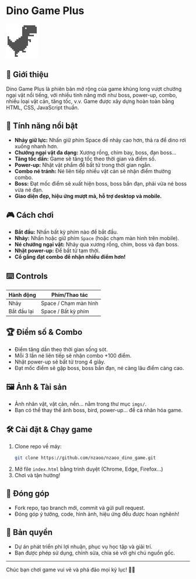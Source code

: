 # Dino Game Plus

![Game Screenshot](imgs/dino-run-0.png)

## 🦖 Giới thiệu

Dino Game Plus là phiên bản mở rộng của game khủng long vượt chướng ngại vật nổi tiếng, với nhiều tính năng mới như boss, power-up, combo, nhiều loại vật cản, tăng tốc, v.v. Game được xây dựng hoàn toàn bằng HTML, CSS, JavaScript thuần.

## 🚀 Tính năng nổi bật

- **Nhảy giữ lực:** Nhấn giữ phím Space để nhảy cao hơn, thả ra để dino rơi xuống nhanh hơn.
- **Chướng ngại vật đa dạng:** Xương rồng, chim bay, boss, đạn boss...
- **Tăng tốc dần:** Game sẽ tăng tốc theo thời gian và điểm số.
- **Power-up:** Nhặt vật phẩm để bất tử trong thời gian ngắn.
- **Combo né tránh:** Né liên tiếp nhiều vật cản sẽ nhận điểm thưởng combo.
- **Boss:** Đạt mốc điểm sẽ xuất hiện boss, boss bắn đạn, phải vừa né boss vừa né đạn.
- **Giao diện đẹp, hiệu ứng mượt mà, hỗ trợ desktop và mobile.**

## 🎮 Cách chơi

- **Bắt đầu:** Nhấn bất kỳ phím nào để bắt đầu.
- **Nhảy:** Nhấn hoặc giữ phím `Space` (hoặc chạm màn hình trên mobile).
- **Né chướng ngại vật:** Nhảy qua xương rồng, chim, boss và đạn boss.
- **Nhặt power-up:** Để bất tử tạm thời.
- **Cố gắng đạt combo để nhận nhiều điểm hơn!**

## ⌨️ Controls

| Hành động   | Phím/Thao tác         |
| ----------- | --------------------- |
| Nhảy        | Space / Chạm màn hình |
| Bắt đầu lại | Space / Bất kỳ phím   |

## 🏆 Điểm số & Combo

- Điểm tăng dần theo thời gian sống sót.
- Mỗi 3 lần né liên tiếp sẽ nhận combo +100 điểm.
- Nhặt power-up sẽ bất tử trong 4 giây.
- Đạt mốc điểm sẽ gặp boss, boss bắn đạn, né càng lâu điểm càng cao.

## 🖼️ Ảnh & Tài sản

- Ảnh nhân vật, vật cản, nền... nằm trong thư mục `imgs/`.
- Bạn có thể thay thế ảnh boss, bird, power-up... để cá nhân hóa game.

## 🛠️ Cài đặt & Chạy game

1. Clone repo về máy:
   ```bash
   git clone https://github.com/nzaoo/nzaoo_dino_game.git
   ```
2. Mở file `index.html` bằng trình duyệt (Chrome, Edge, Firefox...)
3. Chơi và tận hưởng!

## 🤝 Đóng góp

- Fork repo, tạo branch mới, commit và gửi pull request.
- Đóng góp ý tưởng, code, hình ảnh, hiệu ứng đều được hoan nghênh!

## 📄 Bản quyền

- Dự án phát triển phi lợi nhuận, phục vụ học tập và giải trí.
- Bạn được phép sử dụng, chỉnh sửa, chia sẻ với ghi chú nguồn gốc.

---

Chúc bạn chơi game vui vẻ và phá đảo mọi kỷ lục! 🦖✨
